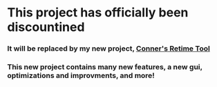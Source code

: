 # This project has officially been discountined
### It will be replaced by my new project, [Conner's Retime Tool](https://github.com/connerglover/Conners-Retime-Tool)
### This new project contains many new features, a new gui, optimizations and improvments, and more!
